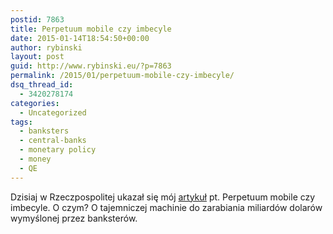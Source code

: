 ```yaml
---
postid: 7863
title: Perpetuum mobile czy imbecyle
date: 2015-01-14T18:54:50+00:00
author: rybinski
layout: post
guid: http://www.rybinski.eu/?p=7863
permalink: /2015/01/perpetuum-mobile-czy-imbecyle/
dsq_thread_id:
  - 3420278174
categories:
  - Uncategorized
tags:
  - banksters
  - central-banks
  - monetary policy
  - money
  - QE
---
```

Dzisiaj w Rzeczpospolitej ukazał się mój [artykuł](http://www.ekonomia.rp.pl/artykul/769534,1171129-Perpetuum-mobile-czy-imbecyle.html) pt. Perpetuum mobile czy imbecyle. O czym? O tajemniczej machinie do zarabiania miliardów dolarów wymyślonej przez banksterów.
